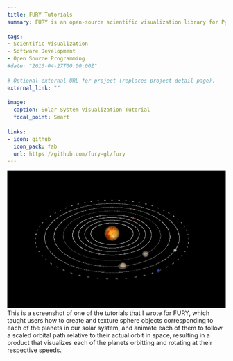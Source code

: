 ```yaml
---
title: FURY Tutorials
summary: FURY is an open-source scientific visualization library for Python, created and written by the Garyfallidis Research Group at Indiana's School of Informatics, Computing, and Engineering, for which I interened this past summer of 2020. As a part of the GRG team, I worked to add several new features to FURY, including new prisms and functions, as well as write tutorials for new users of FURY to familiarize with the library's capabilities. I wrote several tutorials for FURY's official site, which taught users how to add textures to sphere objects, how to create simple animations involving several sphere actors, how to animate the solar system, and how to create sphere actors on a globe textured sphere to align with the coordinates of a specific place.

tags:
- Scientific Visualization
- Software Development
- Open Source Programming
#date: "2016-04-27T00:00:00Z"

# Optional external URL for project (replaces project detail page).
external_link: ""

image:
  caption: Solar System Visualization Tutorial
  focal_point: Smart

links:
- icon: github
  icon_pack: fab
  url: https://github.com/fury-gl/fury
---
```


![Solar System Visualization Tutorial](solarsystem.jpg)
This is a screenshot of one of the tutorials that I wrote for FURY, which taught users how to create and texture sphere objects corresponding to each of the planets in our solar system, and animate each of them to follow a scaled orbital path relative to their actual orbit in space, resulting in a product that visualizes each of the planets orbitting and rotating at their respective speeds.
